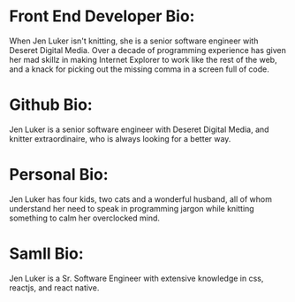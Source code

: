 # Front End Developer Bio:
When Jen Luker isn't knitting, she is a senior software engineer with Deseret Digital Media. Over a decade of programming experience has given her mad skillz in making Internet Explorer to work like the rest of the web, and a knack for picking out the missing comma in a screen full of code.

# Github Bio:
Jen Luker is a senior software engineer with Deseret Digital Media, and knitter extraordinaire, who is always looking for a better way.

# Personal Bio:
Jen Luker has four kids, two cats and a wonderful husband, all of whom understand her need to speak in programming jargon while knitting something to calm her overclocked mind.

# Samll Bio:
Jen Luker is a Sr. Software Engineer with extensive knowledge in css, reactjs, and react native. 
